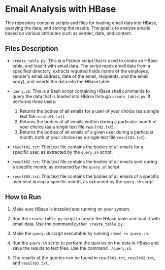 # Email Analysis with HBase

This repository contains scripts and files for loading email data into HBase, querying the data, and storing the results. The goal is to analyze emails based on various attributes such as sender, date, and content.

## Files Description

- `create_table.py`: This is a Python script that is used to create an HBase table, and load it with email data. The script reads email data from a specified directory, extracts required fields (name of the employee, sender's email address, date of the email, recipients, and the email body), and inserts the data into the HBase table.

- `query.sh`: This is a Bash script containing HBase shell commands to query the data that is loaded into HBase through `create_table.py`. It performs three tasks:
    1. Returns the bodies of all emails for a user of your choice (as a single text file `result01.txt`).
    2. Returns the bodies of all emails written during a particular month of your choice (as a single text file `result02.txt`).
    3. Returns the bodies of all emails of a given user during a particular month, both of your choice (as a single text file `result03.txt`).

- `result01.txt`: This text file contains the bodies of all emails for a specific user, as extracted by the `query.sh` script.

- `result02.txt`: This text file contains the bodies of all emails sent during a specific month, as extracted by the `query.sh` script.

- `result03.txt`: This text file contains the bodies of all emails of a specific user sent during a specific month, as extracted by the `query.sh` script.

## How to Run

1. Make sure HBase is installed and running on your system.

2. Run the `create_table.py` script to create the HBase table and load it with email data. Use the command `python create_table.py`.

3. Make the `query.sh` script executable by running `chmod +x query.sh`.

4. Run the `query.sh` script to perform the queries on the data in HBase and save the results to text files. Use the command `./query.sh`.

5. The results of the queries can be found in `result01.txt`, `result02.txt`, and `result03.txt`.
